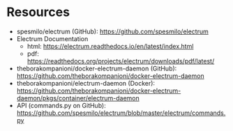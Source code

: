 
# Resources
- spesmilo/electrum (GitHub): https://github.com/spesmilo/electrum
- Electrum Documentation
  - html: https://electrum.readthedocs.io/en/latest/index.html
  - pdf: https://readthedocs.org/projects/electrum/downloads/pdf/latest/
- theborakompanioni/docker-electrum-daemon (GitHub): https://github.com/theborakompanioni/docker-electrum-daemon
- theborakompanioni/electrum-daemon (Docker): https://github.com/theborakompanioni/docker-electrum-daemon/pkgs/container/electrum-daemon
- API (commands.py on GitHub): https://github.com/spesmilo/electrum/blob/master/electrum/commands.py
